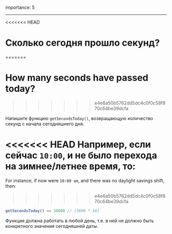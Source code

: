 importance: 5

---

<<<<<<< HEAD
# Сколько сегодня прошло секунд?
=======
# How many seconds have passed today?
>>>>>>> e4e6a50b5762dd5dc4c0f0c58f870c64be39dcfa

Напишите функцию `getSecondsToday()`, возвращающую количество секунд с начала сегодняшнего дня.

<<<<<<< HEAD
Например, если сейчас `10:00`, и не было перехода на зимнее/летнее время, то:
=======
For instance, if now were `10:00 am`, and there was no daylight savings shift, then:
>>>>>>> e4e6a50b5762dd5dc4c0f0c58f870c64be39dcfa

```js
getSecondsToday() == 36000 // (3600 * 10)
```

Функция должна работать в любой день, т.е. в ней не должно быть конкретного значения сегодняшней даты.
